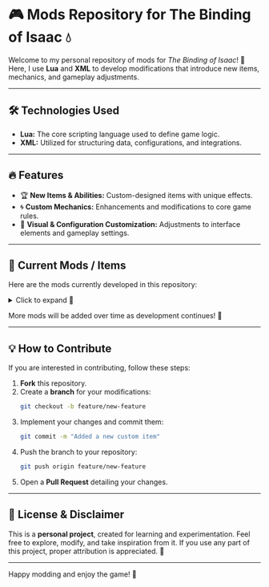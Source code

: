 # 🎮 Mods Repository for The Binding of Isaac 💧

Welcome to my personal repository of mods for *The Binding of Isaac*! 🚀 Here, I use **Lua** and **XML** to develop modifications that introduce new items, mechanics, and gameplay adjustments.

---

## 🛠️ Technologies Used

- **Lua:** The core scripting language used to define game logic.
- **XML:** Utilized for structuring data, configurations, and integrations.

---

## 🔥 Features

- 🏆 **New Items & Abilities:** Custom-designed items with unique effects.
- 🌀 **Custom Mechanics:** Enhancements and modifications to core game rules.
- 🎨 **Visual & Configuration Customization:** Adjustments to interface elements and gameplay settings.

---

## 📜 Current Mods / Items
Here are the mods currently developed in this repository:
<details>
  <summary>Click to expand 🔽</summary>

## Precision Shot
- **Description:** "_7.62mm, Full Metal Jacket_".
- **Status:** +2 Damage, +2 Shot Speed.
</details>

More mods will be added over time as development continues! 🚀

---

## 💡 How to Contribute

If you are interested in contributing, follow these steps:

1. **Fork** this repository.
2. Create a **branch** for your modifications:
   ```bash
   git checkout -b feature/new-feature
   ```
3. Implement your changes and commit them:
   ```bash
   git commit -m "Added a new custom item"
   ```
4. Push the branch to your repository:
   ```bash
   git push origin feature/new-feature
   ```
5. Open a **Pull Request** detailing your changes.

---

## 📜 License & Disclaimer

This is a **personal project**, created for learning and experimentation. Feel free to explore, modify, and take inspiration from it. If you use any part of this project, proper attribution is appreciated. 🎤

---

Happy modding and enjoy the game! 🚀
